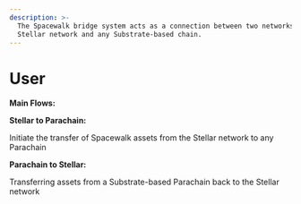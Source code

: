 ```yaml
---
description: >-
  The Spacewalk bridge system acts as a connection between two networks: the
  Stellar network and any Substrate-based chain.
---
```


# User

**Main Flows:**

**Stellar to Parachain:**

Initiate the transfer of Spacewalk assets from the Stellar network to any Parachain

**Parachain to Stellar:**

Transferring assets from a Substrate-based Parachain back to the Stellar network
